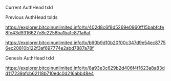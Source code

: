 Current AuthHead txId



Previous AuthHead txIds

https://explorer.bitcoinunlimited.info/tx/402d8c6f8d5269e0960ff15babfcfe8fe43d9316627e8c2258ba1ba1c871a6af

https://explorer.bitcoinunlimited.info/tx/b60b9d10b20f00c347d9e54ec87756ec20810b122f3af697774e2abd7887a78f

Genesis AuthHead txId

https://explorer.bitcoinunlimited.info/tx/8a93e3c629b2d406f4f1623a8a83dd117239afcb62118b710edc0d216abb48e4

